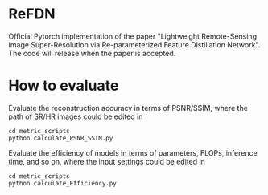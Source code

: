 # ReFDN

Official Pytorch implementation of the paper "Lightweight Remote-Sensing Image Super-Resolution via Re-parameterized Feature Distillation Network". The code will release when the paper is accepted.

# How to evaluate

Evaluate the reconstruction accuracy in terms of PSNR/SSIM, where the path of SR/HR images could be edited in 
```
cd metric_scripts 
python calculate_PSNR_SSIM.py
```
Evaluate the efficiency of models in terms of parameters, FLOPs, inference time, and so on, where the input settings could be edited in
```
cd metric_scripts 
python calculate_Efficiency.py
```
